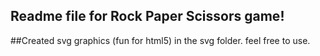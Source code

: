 ## Readme file for Rock Paper Scissors game!

##Created svg graphics (fun for html5) in the svg folder. feel free to use.